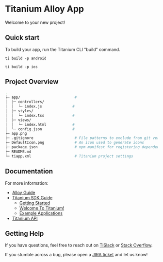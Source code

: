 # Titanium Alloy App

Welcome to your new project!

## Quick start

To build your app, run the Titanium CLI "build" command.

	ti build -p android

	ti build -p ios

## Project Overview

```sh
.
├─ app/                         #
│  ├─ controllers/
│  │  └─ index.js              #
│  ├─ styles/
│  │  └─ index.tss             #
│  ├─ views/
│  │  └─ index.html            #
│  └─ config.json              #
├─ app.png
├─ .gitignore                   # File patterns to exclude from git version control
├─ DefaultIcon.png              # An icon used to generate icons
├─ package.json                 # npm manifest for registering dependencies
├─ README.md
└─ tiapp.xml                    # Titanium project settings
```

## Documentation

For more information:

 * [Alloy Guide](https://docs.appcelerator.com/platform/latest/#!/guide/Alloy_Framework)
 * [Titanium SDK Guide](https://docs.appcelerator.com/platform/latest/#!/guide/Titanium_SDK)
   * [Getting Started](https://docs.appcelerator.com/platform/latest/#!/guide/Titanium_SDK_Getting_Started)
   * [Welcome To Titanium!](https://docs.appcelerator.com/platform/latest/#!/guide/Welcome_To_Titanium!)
   * [Example Applications](https://docs.appcelerator.com/platform/latest/#!/guide/Example_Applications)
 * [Titanium API](https://docs.appcelerator.com/platform/latest/#!/api/Titanium)

## Getting Help

If you have questions, feel free to reach out on [TiSlack](https://ti-slack.slack.com/) or
[Stack Overflow](https://stackoverflow.com/tags/appcelerator).

If you stumble across a bug, please open a [JIRA ticket](https://jira.appcelerator.org/) and let us know!
